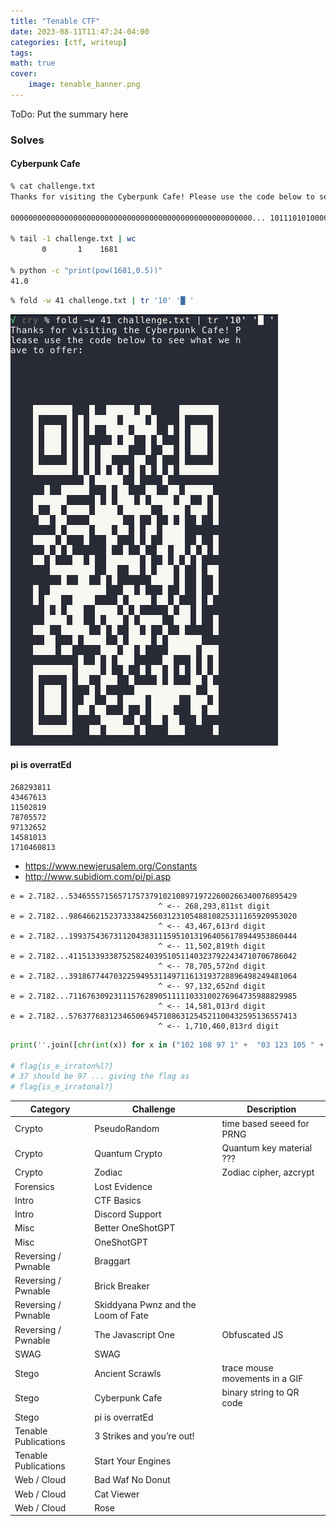 ```yaml
---
title: "Tenable CTF"
date: 2023-08-11T11:47:24-04:00
categories: [ctf, writeup]
tags:
math: true
cover:
    image: tenable_banner.png
---
```


ToDo: Put the summary here

<!--more-->

### Solves
#### Cyberpunk Cafe
```bash
% cat challenge.txt
Thanks for visiting the Cyberpunk Cafe! Please use the code below to see what we have to offer:

000000000000000000000000000000000000000000000000000000... 10111010100000101100101000101110100

% tail -1 challenge.txt | wc
       0       1    1681

% python -c "print(pow(1681,0.5))"
41.0
```

```bash
% fold -w 41 challenge.txt | tr '10' '█ '
```
![](2023-08-11-11-58-23.png)



#### pi is overratEd

```
268293811
43467613
11502819
78705572
97132652
14581013
1710460813
```
* https://www.newjerusalem.org/Constants
* http://www.subidiom.com/pi/pi.asp

```
e = 2.7182...534655571565717573791021089719722600266340076895429
                                 ^ <-- 268,293,811st digit
e = 2.7182...986466215237333842560312310548810825311165920953020
                                 ^ <-- 43,467,613rd digit
e = 2.7182...199375436731120438311159510131964056178944953860444
                                 ^ <-- 11,502,819th digit
e = 2.7182...411513393387525824039510511403237922434710706786042
                                 ^ <-- 78,705,572nd digit
e = 2.7182...391867744703225949531149711613193728896498249481064
                                 ^ <-- 97,132,652nd digit
e = 2.7182...711676309231115762890511111033100276964735988829985
                                 ^ <-- 14,581,013rd digit
e = 2.7182...576377683123465069457108631254521100432595136557413
                                 ^ <-- 1,710,460,813rd digit
```
```python
print(''.join([chr(int(x)) for x in ("102 108 97 1" +  "03 123 105 " + "115 95 101 31 " + "95 105 114 "+ "114 97 116 1" + "05 111 110 3" + "7 108 63 125").split()]))

# flag{is_e_irraton%l?}
# 37 should be 97 ... giving the flag as 
# flag{is_e_irratonal?}
```


|Category|Challenge|Description
|----|----|----
|Crypto|PseudoRandom| time based seeed for PRNG
|Crypto|Quantum Crypto| Quantum key material ???
|Crypto|Zodiac| Zodiac cipher, azcrypt
|Forensics|Lost Evidence|
|Intro|CTF Basics|
|Intro|Discord Support|
|Misc|Better OneShotGPT|
|Misc|OneShotGPT|
|Reversing / Pwnable|Braggart|
|Reversing / Pwnable|Brick Breaker|
|Reversing / Pwnable|Skiddyana Pwnz and the Loom of Fate|
|Reversing / Pwnable|The Javascript One|Obfuscated JS
|SWAG|SWAG|
|Stego|Ancient Scrawls|trace mouse movements in a GIF
|Stego|Cyberpunk Cafe|binary string to QR code
|Stego|pi is overratEd|
|Tenable Publications|3 Strikes and you’re out!|
|Tenable Publications|Start Your Engines|
|Web / Cloud|Bad Waf No Donut|
|Web / Cloud|Cat Viewer|
|Web / Cloud|Rose|